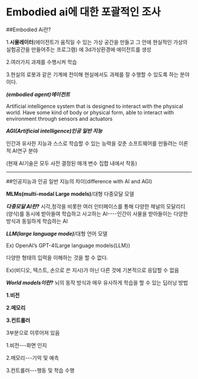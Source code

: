 # Embodied ai에 대한 포괄적인 조사
##Embodied Ai란?

1.**시뮬레이터**(에이전트가 움직일 수 있는 가상 공간을 만들고 그 안에 현실적인 가상의 실험공간을 만들어주는 프로그램)
에 3d가상환경에 에이전트를 생성 

2.여러가지 과제를 수행시켜 학습

3.현실의 로봇과 같은 기계에 전이해 현실에서도 과제를 잘 수행할 수 있도록 하는 분야이다.

***(embodied agent)에이전트***

 Artificial intelligence system that is designed to interact with the physical world. Have some kind of body or physical form, able to interact with environment through sensors and actuators

***AGI(Artificial intelligence)인공 일반 지능***

인간과 유사한 지능과 스스로 학습할 수 있는 능력을 갖춘 소프트웨어를 만들려는 이론적 AI연구 분야 

(현재 AI기술은 모두 사전 결정된 매개 변수 집합 내에서 작동)

----------------------------------------------------------------
##인공지능과 인공 일반 지능의 차이(difference with AI and AGI)

**MLMs(multi-modal Large models)**/대형 다중모달 모델

***다중모달 AI란?***
시각,청각을 비롯한 여러 인터페이스를 통해 다양한 채널의 모달리티(양식)를 동시에 받아들여 학습하고 사고하는 AI----인간이 사물을 받아들이는 다양한 방식과 동일하게 학습하는 AI


***LLM(large language mode)***/대형 언어 모델

Ex) OpenAI’s GPT-4(Large language models{LLM})
 
 다양한 형태의 입력을 이해하는 것을 할 수 없다. 

Ex)(비디오, 텍스트, 손으로 쓴 지시)가 아닌 다른 것에 기본적으로 응답할 수 없음


***World models이란?***
뇌의 동작 방식과 매우 유사하게 학습을 할 수 있는 딥러닝 방법

**1.비전** 

**2.메모리** 

**3.컨트롤러**

 3부분으로 이루어져 있음

1.비전---화면 인지 
 
2.메모리---기억 및 예측 
 
3.컨트롤러---행동 및 학습 수행




<!--stackedit_data:
eyJoaXN0b3J5IjpbMzg0NTE2NzkwLDY1NTk4NjAwXX0=
-->